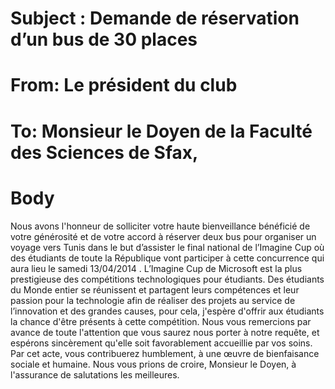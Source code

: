 ﻿# Subject : Demande de réservation d’un bus de 30 places
# From: Le président du club
# To: Monsieur le Doyen de la Faculté des  Sciences de Sfax,
# Body
Nous avons l'honneur de solliciter votre haute bienveillance bénéficié de votre générosité et de votre accord à réserver deux bus pour organiser un voyage vers Tunis dans le but d’assister le final national de l’Imagine Cup où des étudiants de toute la République vont participer à cette concurrence qui aura lieu le samedi 13/04/2014 .
L’Imagine Cup de Microsoft est la plus prestigieuse des compétitions technologiques pour étudiants. Des étudiants du Monde entier se réunissent et partagent leurs compétences et leur passion pour la technologie afin de réaliser des projets au service de l’innovation et des grandes causes, pour cela, j'espère d'offrir aux étudiants la chance d'être présents à cette compétition.
Nous vous remercions par avance de toute l'attention que vous saurez nous porter à notre requête, et espérons sincèrement qu'elle soit favorablement accueillie par vos soins. Par cet acte, vous contribuerez humblement,  à une œuvre de bienfaisance sociale et humaine.
Nous vous prions de croire, Monsieur le Doyen, à l'assurance de salutations les meilleures.
